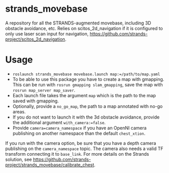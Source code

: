 strands_movebase
================

A repository for all the STRANDS-augmented movebase, including 3D obstacle avoidance, etc. Relies on scitos_2d_navigation if it is configured to only use laser scan input for navigation, https://github.com/strands-project/scitos_2d_navigation.

# Usage

  * `roslaunch strands_movebase movebase.launch map:=/path/to/map.yaml`
  * To be able to use this package you have to create a map with gmapping. This can be run with `rosrun gmapping slam_gmapping`, save the map with `rosrun map_server map_saver`.
  * Each launch file takes the argument `map` which is the path to the map saved with gmapping.
  * Optionally, provide a `no_go_map`, the path to a map annotated with no-go areas.
  * If you do not want to launch it with the 3d obstacle avoidance, provide the additional argument `with_camera:=false`.
  * Provide `camera=camera_namespace` if you have an OpenNI camera publishing on another namespace than the default `chest_xtion`.

If you run with the camera option, be sure that you have a depth camera publishing on the `camera_namespace` topic. The camera also needs a valid TF transform connecting it to `base_link`. For more details on the Strands solution, see https://github.com/strands-project/strands_movebase/calibrate_chest.
